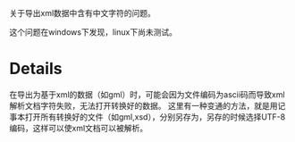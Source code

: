 关于导出xml数据中含有中文字符的问题。

这个问题在windows下发现，linux下尚未测试。


# Details #

在导出为基于xml的数据（如gml）时，可能会因为文件编码为ascii码而导致xml解析文档字符失败，无法打开转换好的数据。
这里有一种变通的方法，就是用记事本打开所有转换好的文件（如gml,xsd），分别另存为，另存的时候选择UTF-8编码，这样可以使xml文档可以被解析。